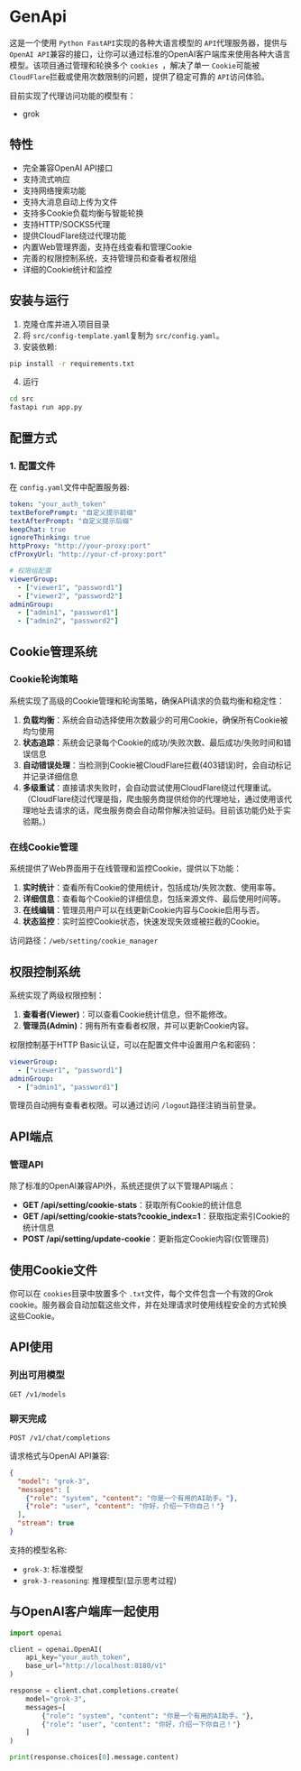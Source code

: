 # GenApi

这是一个使用 `Python FastAPI`实现的各种大语言模型的 `API`代理服务器，提供与 `OpenAI API`兼容的接口，让你可以通过标准的OpenAI客户端库来使用各种大语言模型。该项目通过管理和轮换多个 `cookies `，解决了单一 `Cookie`可能被 `CloudFlare`拦截或使用次数限制的问题，提供了稳定可靠的 `API`访问体验。

目前实现了代理访问功能的模型有：

- grok

## 特性

- 完全兼容OpenAI API接口
- 支持流式响应
- 支持网络搜索功能
- 支持大消息自动上传为文件
- 支持多Cookie负载均衡与智能轮换
- 支持HTTP/SOCKS5代理
- 提供CloudFlare绕过代理功能
- 内置Web管理界面，支持在线查看和管理Cookie
- 完善的权限控制系统，支持管理员和查看者权限组
- 详细的Cookie统计和监控

## 安装与运行

1. 克隆仓库并进入项目目录
2. 将 `src/config-template.yaml`复制为 `src/config.yaml`。
3. 安装依赖:

```bash
pip install -r requirements.txt
```

4. 运行

```bash
cd src
fastapi run app.py
```

## 配置方式

### 1. 配置文件

在 `config.yaml`文件中配置服务器:

```yaml
token: "your_auth_token"
textBeforePrompt: "自定义提示前缀"
textAfterPrompt: "自定义提示后缀"
keepChat: true
ignoreThinking: true
httpProxy: "http://your-proxy:port"
cfProxyUrl: "http://your-cf-proxy:port"

# 权限组配置
viewerGroup:
  - ["viewer1", "password1"]
  - ["viewer2", "password2"]
adminGroup:
  - ["admin1", "password1"]
  - ["admin2", "password2"]
```

## Cookie管理系统

### Cookie轮询策略

系统实现了高级的Cookie管理和轮询策略，确保API请求的负载均衡和稳定性：

1. **负载均衡**：系统会自动选择使用次数最少的可用Cookie，确保所有Cookie被均匀使用
2. **状态追踪**：系统会记录每个Cookie的成功/失败次数、最后成功/失败时间和错误信息
3. **自动错误处理**：当检测到Cookie被CloudFlare拦截(403错误)时，会自动标记并记录详细信息
4. **多级重试**：直接请求失败时，会自动尝试使用CloudFlare绕过代理重试。（CloudFlare绕过代理是指，爬虫服务商提供给你的代理地址，通过使用该代理地址去请求的话，爬虫服务商会自动帮你解决验证码。目前该功能仍处于实验期。）

### 在线Cookie管理

系统提供了Web界面用于在线管理和监控Cookie，提供以下功能：

1. **实时统计**：查看所有Cookie的使用统计，包括成功/失败次数、使用率等。
2. **详细信息**：查看每个Cookie的详细信息，包括来源文件、最后使用时间等。
3. **在线编辑**：管理员用户可以在线更新Cookie内容与Cookie启用与否。
4. **状态监控**：实时监控Cookie状态，快速发现失效或被拦截的Cookie。

访问路径：`/web/setting/cookie_manager`

## 权限控制系统

系统实现了两级权限控制：

1. **查看者(Viewer)**：可以查看Cookie统计信息，但不能修改。
2. **管理员(Admin)**：拥有所有查看者权限，并可以更新Cookie内容。

权限控制基于HTTP Basic认证，可以在配置文件中设置用户名和密码：

```yaml
viewerGroup:
  - ["viewer1", "password1"]
adminGroup:
  - ["admin1", "password1"]
```

管理员自动拥有查看者权限。可以通过访问 `/logout`路径注销当前登录。

## API端点

### 管理API

除了标准的OpenAI兼容API外，系统还提供了以下管理API端点：

- **GET /api/setting/cookie-stats**：获取所有Cookie的统计信息
- **GET /api/setting/cookie-stats?cookie_index=1**：获取指定索引Cookie的统计信息
- **POST /api/setting/update-cookie**：更新指定Cookie内容(仅管理员)

## 使用Cookie文件

你可以在 `cookies`目录中放置多个 `.txt`文件，每个文件包含一个有效的Grok cookie。服务器会自动加载这些文件，并在处理请求时使用线程安全的方式轮换这些Cookie。

## API使用

### 列出可用模型

```
GET /v1/models
```

### 聊天完成

```
POST /v1/chat/completions
```

请求格式与OpenAI API兼容:

```json
{
  "model": "grok-3",
  "messages": [
    {"role": "system", "content": "你是一个有用的AI助手。"},
    {"role": "user", "content": "你好，介绍一下你自己！"}
  ],
  "stream": true
}
```

支持的模型名称:

- `grok-3`: 标准模型
- `grok-3-reasoning`: 推理模型(显示思考过程)

## 与OpenAI客户端库一起使用

```python
import openai

client = openai.OpenAI(
    api_key="your_auth_token",
    base_url="http://localhost:8180/v1"
)

response = client.chat.completions.create(
    model="grok-3",
    messages=[
        {"role": "system", "content": "你是一个有用的AI助手。"},
        {"role": "user", "content": "你好，介绍一下你自己！"}
    ]
)

print(response.choices[0].message.content)
```
